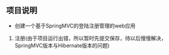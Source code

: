 ## 项目说明
- 创建一个基于SpringMVC的登陆注册管理的web应用
1. 注册(由于项目运行出错，所以暂时先提交保存，待以后慢慢解决，SpringMVC版本与Hibernate版本的问题)

